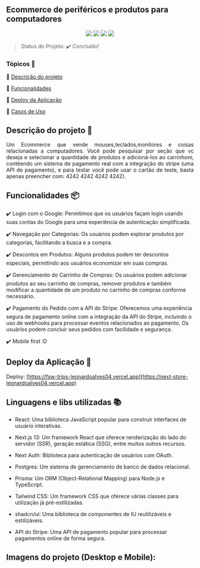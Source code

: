 ## Ecommerce de periféricos e produtos para computadores

<p align="center">
  <img src="https://img.shields.io/static/v1?label=next&message=framework&color=blue&style=for-the-badge&logo=Next"/>
  <img src="https://img.shields.io/static/v1?label=vercel&message=deploy&color=blue&style=for-the-badge&logo=vercel"/>
  <img src="http://img.shields.io/static/v1?label=Tailwind&message=biblioteca&color=red&style=for-the-badge&logo=tailwind"/>
  <img src="http://img.shields.io/static/v1?label=Prisma&message=ORM&color=red&style=for-the-badge&logo=Prisma"/>
</p>

> Status do Projeto: :heavy_check_mark: Concluído!

### Tópicos 🔹

:small_blue_diamond: [Descrição do projeto](#descrição-do-projeto)

:small_blue_diamond: [Funcionalidades](#funcionalidades)

:small_blue_diamond: [Deploy da Aplicação](#deploy-da-aplicação-dash)

:small_blue_diamond: [Casos de Uso](#casos-de-uso-warning)

## Descrição do projeto 📝

<p align="justify">
Um Ecommerce que vende mouses,teclados,monitores e coisas relacionadas a computadores. Você pode pesquisar por seção que vc deseja e selecionar a quantidade de produtos e adicioná-los ao carrinhom, contéendo um sistema de pagamento real com a integração do stripe (uma API de pagamento), e para testar você pode usar o cartão de teste, basta apenas preencher com: 4242 4242 4242 4242).

</p>

## Funcionalidades 📦

:heavy_check_mark: Login com o Google: Permitimos que os usuários façam login usando suas contas do Google para uma experiência de autenticação simplificada.

:heavy_check_mark: Navegação por Categorias: Os usuários podem explorar produtos por categorias, facilitando a busca e a compra.

:heavy_check_mark: Descontos em Produtos: Alguns produtos podem ter descontos especiais, permitindo aos usuários economizar em suas compras.

:heavy_check_mark: Gerenciamento do Carrinho de Compras: Os usuários podem adicionar produtos ao seu carrinho de compras, remover produtos e também modificar a quantidade de um produto no carrinho de compras conforme necessário.

:heavy_check_mark: Pagamento do Pedido com a API do Stripe: Oferecemos uma experiência segura de pagamento online com a integração da API do Stripe, incluindo o uso de webhooks para processar eventos relacionados ao pagamento. Os usuários podem concluir seus pedidos com facilidade e segurança.

:heavy_check_mark: Mobile first :D

## Deploy da Aplicação :dash:

Deploy: [https://fsw-trips-leonardoalves04.vercel.app](https://next-store-leonardoalves04.vercel.app)

## Linguagens e libs utilizadas :books:

- React: Uma biblioteca JavaScript popular para construir interfaces de usuário interativas.

- Next.js 13: Um framework React que oferece renderização do lado do servidor (SSR), geração estática (SSG), entre muitos outros recursos.

- Next Auth: Biblioteca para autenticação de usuários com OAuth.

- Postgres: Um sistema de gerenciamento de banco de dados relacional.

- Prisma: Um ORM (Object-Relational Mapping) para Node.js e TypeScript.

- Tailwind CSS: Um framework CSS que oferece várias classes para utilização já pré-estilizadas.
  
- shadcn/ui: Uma biblioteca de componentes de IU reutilizáveis e estilizáveis.

- API do Stripe: Uma API de pagamento popular para processar pagamentos online de forma segura.

## Imagens do projeto (Desktop e Mobile):

